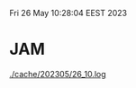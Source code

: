 Fri 26 May 10:28:04 EEST 2023
# JAM
<a href='./cache/202305/26_10.log'>./cache/202305/26_10.log</a>
